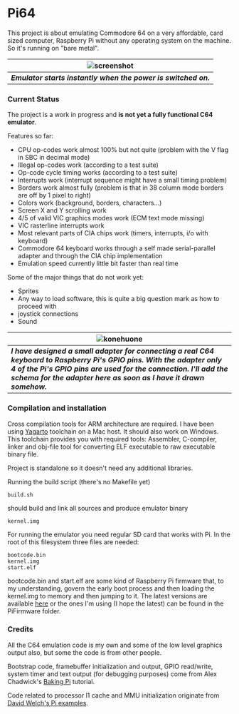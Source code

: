 Pi64
====

This project is about emulating Commodore 64 on a very affordable, card sized computer, Raspberry Pi without any operating system on the machine. So it's running on "bare metal".

![screenshot](https://raw.github.com/sampopeltonen/pi64/master/docs/IMG_1678.jpg)|
-------|
___Emulator starts instantly when the power is switched on.___|

### Current Status

The project is a work in progress and **is not yet a fully functional C64 emulator**.

Features so far:

* CPU op-codes work almost 100% but not quite (problem with the V flag in SBC in decimal mode)
* Illegal op-codes work (according to a test suite)
* Op-code cycle timing works (according to a test suite)
* Interrupts work (interrupt sequence might have a small timing problem)
* Borders work almost fully (problem is that in 38 column mode borders are off by 1 pixel to right)
* Colors work (background, borders, characters...)
* Screen X and Y scrolling work
* 4/5 of valid VIC graphics modes work (ECM text mode missing)
* VIC rasterline interrupts work
* Most relevant parts of CIA chips work (timers, interrupts, i/o with keyboard)
* Commodore 64 keyboard works through a self made serial-parallel adapter and through the CIA chip implementation
* Emulation speed currently little bit faster than real time

Some of the major things that do not work yet:

* Sprites
* Any way to load software, this is quite a big question mark as how to proceed with
* joystick connections
* Sound

![konehuone](https://raw.github.com/sampopeltonen/pi64/master/docs/C64KeyboardAdapter.jpg) |
----|
___I have designed a small adapter for connecting a real C64 keyboard to Raspberry Pi's GPIO pins. With the adapter only 4 of the Pi's GPIO pins are used for the connection. I'll add the schema for the adapter here as soon as I have it drawn somehow.___ |


### Compilation and installation

Cross compilation tools for ARM architecture are required. I have been using [Yagarto](http://sourceforge.net/projects/yagarto/) toolchain on a Mac host. It should also work on Windows. This toolchain provides you with required tools: Assembler, C-compiler, linker and obj-file tool for converting ELF executable to raw executable binary file.

Project is standalone so it doesn't need any additional libraries.

Running the build script (there's no Makefile yet)
	
	build.sh
	
should build and link all sources and produce emulator binary

	kernel.img
	
For running the emulator you need regular SD card that works with Pi. In the root of this filesystem three files are needed:

	bootcode.bin
	kernel.img
	start.elf
	
bootcode.bin and start.elf are some kind of Raspberry Pi firmware that, to my understanding, govern the early boot process and then loading the kernel.img to memory and then jumping to it. The latest versions are available [here](https://github.com/raspberrypi/firmware/tree/master/boot) or the ones I'm using (I hope the latest) can be found in the PiFirmware folder.

### Credits

All the C64 emulation code is my own and some of the low level graphics output also, but some the code is from other people.

Bootstrap code, framebuffer initialization and output, GPIO read/write, system timer and text output (for debugging purposes) come from Alex Chadwick's [Baking Pi](http://www.cl.cam.ac.uk/projects/raspberrypi/tutorials/os/index.html) tutorial.

Code related to processor l1 cache and MMU initialization originate from [David Welch's Pi examples](https://github.com/dwelch67/raspberrypi).
